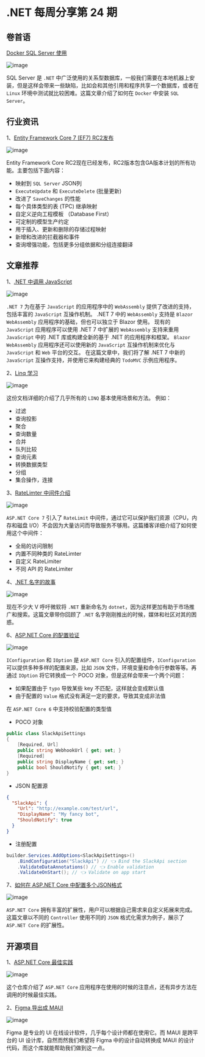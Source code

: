 # .NET 每周分享第 24 期

## 卷首语

[Docker SQL Server 使用](https://www.twilio.com/blog/containerize-your-sql-server-with-docker-and-aspnet-core-with-ef-core)

![image](https://dotnetweeklyimages.blob.core.windows.net/024/DockerSQLServer.png)

SQL Server 是 `.NET` 中广泛使用的关系型数据库，一般我们需要在本地机器上安装，但是这样会带来一些缺陷，比如会和其他引用和程序共享一个数据库，或者在 `Linux` 环境中测试就比较困难。这篇文章介绍了如何在 `Docker` 中安装 `SQL Server`。

## 行业资讯

1、[Entity Framework Core 7 (EF7) RC2发布](https://devblogs.microsoft.com/dotnet/announcing-ef7-release-candidate-2)

![image](https://dotnetweeklyimages.blob.core.windows.net/024/EFCore.jfif)

Entity Framework Core RC2现在已经发布，RC2版本包含GA版本计划的所有功能。主要包括下面内容：

- 映射到 `SQL Server` JSON列
- `ExecuteUpdate` 和 `ExecuteDelete` (批量更新)
- 改进了 `SaveChanges` 的性能
- 每个具体类型的表 (TPC) 继承映射
- 自定义逆向工程模板 （Database First）
- 可定制的模型生产约定
- 用于插入、更新和删除的存储过程映射
- 新增和改进的拦截器和事件
- 查询增强功能，包括更多分组依据和分组连接翻译

## 文章推荐

1、[.NET 中调用 JavaScript](https://devblogs.microsoft.com/dotnet/use-net-7-from-any-javascript-app-in-net-7)

![image](https://dotnetweeklyimages.blob.core.windows.net/024/dotnetCallJS.png)

`.NET 7` 为在基于 `JavaScript` 的应用程序中的 `WebAssembly` 提供了改进的支持，包括丰富的 `JavaScript` 互操作机制。
.NET 7 中的 `WebAssembly` 支持是 `Blazor WebAssembly` 应用程序的基础，但也可以独立于 Blazor 使用。
现有的 `JavaScript` 应用程序可以使用 .NET 7 中扩展的 `WebAssembly` 支持来重用 `JavaScript` 中的 .NET 库或构建全新的基于 .NET 的应用程序和框架。
`Blazor WebAssembly` 应用程序还可以使用新的 `JavaScript` 互操作机制来优化与 `JavaScript` 和 `Web` 平台的交互。
在这篇文章中，我们将了解 .NET 7 中新的 `JavaScript` 互操作支持，并使用它来构建经典的 `TodoMVC` 示例应用程序。

2、[Linq 学习](https://anthonygiretti.com/2022/09/29/net-learn-linq-as-you-never-have-before/?utm_source=isaacl&utm_medium=twitter&utm_campaign=link&WT.mc_id=link-twitter-isaacl)

![image](https://dotnetweeklyimages.blob.core.windows.net/024/LINQUse.png)

这份文档详细的介绍了几乎所有的 `LINQ` 基本使用场景和方法。
例如：

- 过滤
- 查询投影
- 聚合
- 查询数量
- 合并
- 队列比较
- 查询元素
- 转换数据类型
- 分组
- 集合操作，连接

3、[RateLimter 中间件介绍](https://blog.maartenballiauw.be/post/2022/09/26/aspnet-core-rate-limiting-middleware.html)

![image](https://dotnetweeklyimages.blob.core.windows.net/024/RateLimter.png)

`ASP.NET Core 7` 引入了 `RateLimit` 中间件，通过它可以保护我们资源（CPU，内存和磁盘 I/O）不会因为大量访问而导致服务不够用。这篇播客详细介绍了如何使用这个中间件：

- 全局的访问限制
- 内置不同种类的 RateLimter
- 自定义 RateLimiter
- 不同 API 的 RateLimiter

4、[.NET 名字的故事](https://www.cnet.com/tech/tech-industry/net-name-ties-microsoft-in-knots)

![image](https://dotnetweeklyimages.blob.core.windows.net/024/DotNETName.png)

现在不少大 V 呼吁微软将 `.NET` 重新命名为 `dotnet`，因为这样更加有助于市场推广和搜索。这篇文章带你回顾了 `.NET` 名字刚刚推出的时候，媒体和社区对其的困惑。

6、[ASP.NET Core 的配置验证](https://andrewlock.net/adding-validation-to-strongly-typed-configuration-objects-in-dotnet-6)

![image](https://dotnetweeklyimages.blob.core.windows.net/024/ASP.NETCoreConfigure.png)

`IConfiguration` 和 `IOption` 是 `ASP.NET Core` 引入的配置组件，`IConfiguration` 可以提供多种多样的配置来源，比如 `JSON` 文件，环境变量和命令行参数等等。再通过 `IOption` 将它转换成一个  POCO 对象，但是这样会带来一个两个问题：

- 如果配置由于 `typo` 导致某些 key 不匹配，这样就会变成默认值
- 由于配置的 `Value` 格式没有满足一定的要求，导致其变成非法值

在 `ASP.NET Core 6` 中支持校验配置的类型值

- POCO 对象

```csharp
public class SlackApiSettings
{
    [Required, Url]
    public string WebhookUrl { get; set; }
    [Required]
    public string DisplayName { get; set; }
    public bool ShouldNotify { get; set; }
}
```

- JSON 配置源

```json
{
  "SlackApi": {
    "Url": "http://example.com/test/url",
    "DisplayName": "My fancy bot",
    "ShouldNotify": true
  }
}
```

- 注册配置

```csharp
builder.Services.AddOptions<SlackApiSettings>()
    .BindConfiguration("SlackApi") // 👈 Bind the SlackApi section
    .ValidateDataAnnotations() // 👈 Enable validation
    .ValidateOnStart(); // 👈 Validate on app start
```

7、[如何在 ASP.NET Core 中配置多个JSON格式](https://thomaslevesque.com/2022/09/19/using-multiple-json-serialization-settings-in-aspnet-core)

![image](https://dotnetweeklyimages.blob.core.windows.net/024/JsonConfigure.png)

`ASP.NET Core` 拥有丰富的扩展性，用户可以根据自己需求来自定义拓展来完成。这篇文章以不同的 `Controller` 使用不同的 `JSON` 格式化需求为例子，展示了 `ASP.NET Core` 的扩展性。

## 开源项目

1、[ASP.NET Core 最佳实践](https://github.com/davidfowl/AspNetCoreDiagnosticScenarios)

![image](https://dotnetweeklyimages.blob.core.windows.net/024/AspDotNETCore.png)

这个仓库介绍了 `ASP.NET Core` 应用程序在使用的时候的注意点，还有异步方法在调用的时候最佳实践。

2、[Figma 导出成 MAUI](https://github.com/jsuarezruiz/figma-to-maui-graphics)

![image](https://dotnetweeklyimages.blob.core.windows.net/024/exposeMAUI.png)

Figma 是专业的 UI 在线设计软件，几乎每个设计师都在使用它。而 MAUI 是跨平台的 UI 设计库，自然而然我们希望将 Figma 中的设计自动转换成 MAUI 的设计代码，而这个库就能帮助我们做到这一点。
